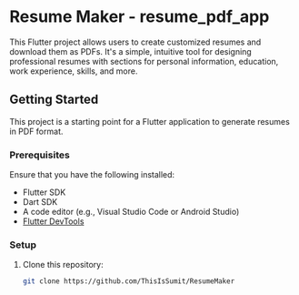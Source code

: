 # Resume Maker - resume_pdf_app

This Flutter project allows users to create customized resumes and download them as PDFs. It's a simple, intuitive tool for designing professional resumes with sections for personal information, education, work experience, skills, and more.

## Getting Started

This project is a starting point for a Flutter application to generate resumes in PDF format.

### Prerequisites

Ensure that you have the following installed:

- Flutter SDK
- Dart SDK
- A code editor (e.g., Visual Studio Code or Android Studio)
- [Flutter DevTools](https://flutter.dev/docs/development/tools/devtools)

### Setup

1. Clone this repository:

   ```bash
   git clone https://github.com/ThisIsSumit/ResumeMaker
